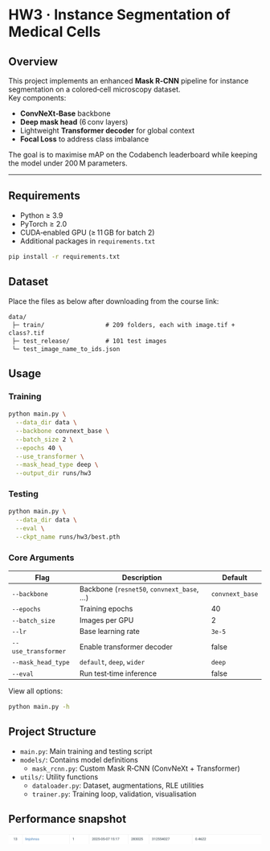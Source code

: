 # HW3 · Instance Segmentation of Medical Cells

## Overview
This project implements an enhanced **Mask R‑CNN** pipeline for instance segmentation on a colored‑cell microscopy dataset.  
Key components:

* **ConvNeXt‑Base** backbone  
* **Deep mask head** (6 conv layers)  
* Lightweight **Transformer decoder** for global context  
* **Focal Loss** to address class imbalance  

The goal is to maximise mAP on the Codabench leaderboard while keeping the model under 200 M parameters.

---

## Requirements
* Python ≥ 3.9  
* PyTorch ≥ 2.0  
* CUDA‑enabled GPU (≥ 11 GB for batch 2)  
* Additional packages in `requirements.txt`

```bash
pip install -r requirements.txt
```

## Dataset
Place the files as below after downloading from the course link:
```
data/
 ├─ train/                 # 209 folders, each with image.tif + class?.tif
 ├─ test_release/          # 101 test images
 └─ test_image_name_to_ids.json
```

## Usage

### Training
```bash
python main.py \
  --data_dir data \
  --backbone convnext_base \
  --batch_size 2 \
  --epochs 40 \
  --use_transformer \
  --mask_head_type deep \
  --output_dir runs/hw3
```

### Testing
```bash
python main.py \
  --data_dir data \
  --eval \
  --ckpt_name runs/hw3/best.pth
```

### Core Arguments
| Flag                | Description                               | Default         |
| ------------------- | ----------------------------------------- | --------------- |
| `--backbone`        | Backbone (`resnet50`, `convnext_base`, …) | `convnext_base` |
| `--epochs`          | Training epochs                           | 40              |
| `--batch_size`      | Images per GPU                            | 2               |
| `--lr`              | Base learning rate                        | `3e-5`          |
| `--use_transformer` | Enable transformer decoder                | false           |
| `--mask_head_type`  | `default`, `deep`, `wider`                | `deep`          |
| `--eval`            | Run test‑time inference                   | false           |

View all options:
```bash
python main.py -h
```

## Project Structure
- `main.py`: Main training and testing script
- `models/`: Contains model definitions
  - `mask_rcnn.py`: Custom Mask R‑CNN (ConvNeXt + Transformer)
- `utils/`: Utility functions
  - `dataloader.py`: Dataset, augmentations, RLE utilities
  - `trainer.py`: Training loop, validation, visualisation

## Performance snapshot

![image](leaderboard.png)